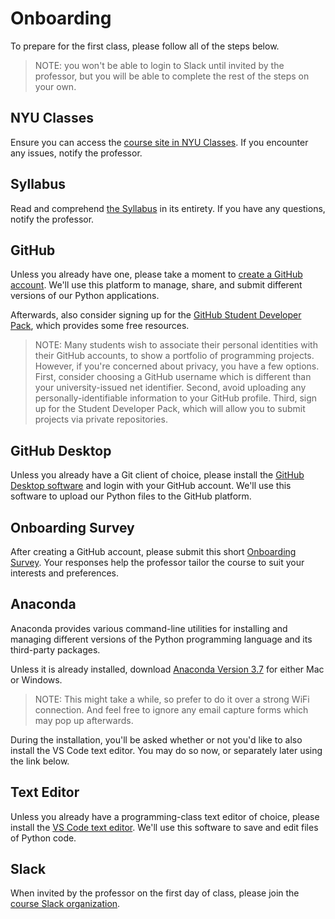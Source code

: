 # Onboarding

To prepare for the first class, please follow all of the steps below.

> NOTE: you won't be able to login to Slack until invited by the professor, but you will be able to complete the rest of the steps on your own.

## NYU Classes

Ensure you can access the [course site in NYU Classes](https://newclasses.nyu.edu/portal/site/e7aed58f-c4e8-4fbd-b8ab-40c86414d0ab/). If you encounter any issues, notify the professor.

## Syllabus

Read and comprehend [the Syllabus](/SYLLABUS.pdf) in its entirety. If you have any questions, notify the professor.

## GitHub

Unless you already have one, please take a moment to [create a GitHub account](https://github.com/). We'll use this platform to manage, share, and submit different versions of our Python applications.

Afterwards, also consider signing up for the [GitHub Student Developer Pack](https://education.github.com/pack), which provides some free resources.

> NOTE: Many students wish to associate their personal identities with their GitHub accounts, to show a portfolio of programming projects. However, if you're concerned about privacy, you have a few options. First, consider choosing a GitHub username which is different than your university-issued net identifier. Second, avoid uploading any personally-identifiable information to your GitHub profile. Third, sign up for the Student Developer Pack, which will allow you to submit projects via private repositories.

## GitHub Desktop

Unless you already have a Git client of choice, please install the [GitHub Desktop software](https://desktop.github.com/) and login with your GitHub account. We'll use this software to upload our Python files to the GitHub platform.

## Onboarding Survey

After creating a GitHub account, please submit this short [Onboarding Survey](https://forms.gle/aLCFvoVfQkRJmu3z5). Your responses help the professor tailor the course to suit your interests and preferences.

## Anaconda

Anaconda provides various command-line utilities for installing and managing different versions of the Python programming language and its third-party packages.

Unless it is already installed, download [Anaconda Version 3.7](https://www.anaconda.com/download) for either Mac or Windows.

> NOTE: This might take a while, so prefer to do it over a strong WiFi connection. And feel free to ignore any email capture forms which may pop up afterwards.

During the installation, you'll be asked whether or not you'd like to also install the VS Code text editor. You may do so now, or separately later using the link below.

## Text Editor

Unless you already have a programming-class text editor of choice, please install the [VS Code text editor](https://code.visualstudio.com/). We'll use this software to save and edit files of Python code.

## Slack

When invited by the professor on the first day of class, please join the [course Slack organization](https://nyu-info-2335.slack.com/).
